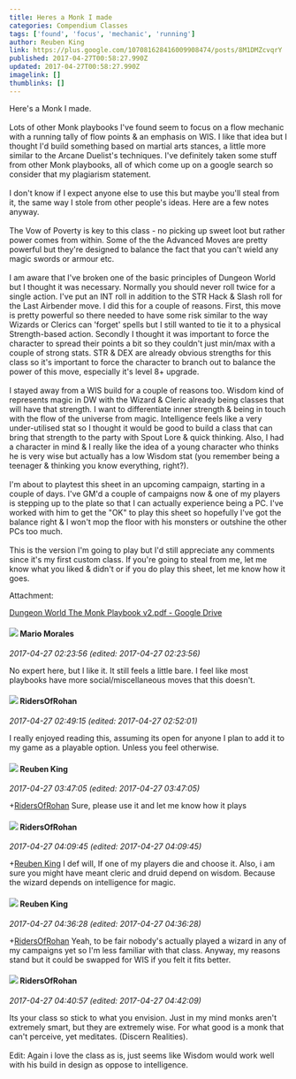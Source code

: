 ```yaml
---
title: Heres a Monk I made
categories: Compendium Classes
tags: ['found', 'focus', 'mechanic', 'running']
author: Reuben King
link: https://plus.google.com/107081628416009908474/posts/8M1DMZcvqrY
published: 2017-04-27T00:58:27.990Z
updated: 2017-04-27T00:58:27.990Z
imagelink: []
thumblinks: []
---
```


Here&#39;s a Monk I made.<br /><br />Lots of other Monk playbooks I&#39;ve found seem to focus on a flow mechanic with a running tally of flow points &amp; an emphasis on WIS. I like that idea but I thought I&#39;d build something based on martial arts stances, a little more similar to the Arcane Duelist&#39;s techniques. I&#39;ve definitely taken some stuff from other Monk playbooks, all of which come up on a google search so consider that my plagiarism statement.<br /><br />I don&#39;t know if I expect anyone else to use this but maybe you&#39;ll steal from it, the same way I stole from other people&#39;s ideas. Here are a few notes anyway.<br /><br />The Vow of Poverty is key to this class - no picking up sweet loot but rather power comes from within. Some of the the Advanced Moves are pretty powerful but they&#39;re designed to balance the fact that you can&#39;t wield any magic swords or armour etc.<br /><br />I am aware that I&#39;ve broken one of the basic principles of Dungeon World but I thought it was necessary. Normally you should never roll twice for a single action. I&#39;ve put an INT roll in addition to the STR Hack &amp; Slash roll for the Last Airbender move. I did this for a couple of reasons. First, this move is pretty powerful so there needed to have some risk similar to the way Wizards or Clerics can &#39;forget&#39; spells but I still wanted to tie it to a physical Strength-based action. Secondly I thought it was important to force the character to spread their points a bit so they couldn&#39;t just min/max with a couple of strong stats. STR &amp; DEX are already obvious strengths for this class so it&#39;s important to force the character to branch out to balance the power of this move, especially it&#39;s level 8+ upgrade.<br /><br />I stayed away from a WIS build for a couple of reasons too. Wisdom kind of represents magic in DW with the Wizard &amp; Cleric already being classes that will have that strength. I want to differentiate inner strength &amp; being in touch with the flow of the universe from magic. Intelligence feels like a very under-utilised stat so I thought it would be good to build a class that can bring that strength to the party with Spout Lore &amp; quick thinking. Also, I had a character in mind &amp; I really like the idea of a young character who thinks he is very wise but actually has a low Wisdom stat (you remember being a teenager &amp; thinking you know everything, right?).<br /><br />I&#39;m about to playtest this sheet in an upcoming campaign, starting in a couple of days. I&#39;ve GM&#39;d a couple of campaigns now &amp; one of my players is stepping up to the plate so that I can actually experience being a PC. I&#39;ve worked with him to get the &quot;OK&quot; to play this sheet so hopefully I&#39;ve got the balance right &amp; I won&#39;t mop the floor with his monsters or outshine the other PCs too much.<br /><br />This is the version I&#39;m going to play but I&#39;d still appreciate any comments since it&#39;s my first custom class. If you&#39;re going to steal from me, let me know what you liked &amp; didn&#39;t or if you do play this sheet, let me know how it goes.


Attachment:

<a href='https://drive.google.com/file/d/0B_nEHiZewWx_MmwyRUJUTFZfOG8/view?usp=sharing'>Dungeon World The Monk Playbook v2.pdf - Google Drive</a>


<div id='comment z13sx1ko4sa2i5x1f22wwzo4fwrcw1qai04'>
  <h4><img src='{{site.baseurl}}//images/avatars/115122509278280989195_photo.jpg'> Mario Morales</h4>
      <p><cite>2017-04-27 02:23:56 (edited: 2017-04-27 02:23:56)</cite></p>
        <p>No expert here, but I like it. It still feels a little bare. I feel like most playbooks have more social/miscellaneous moves that this doesn&#39;t.</p>
</div>
        

<div id='comment z13sx1ko4sa2i5x1f22wwzo4fwrcw1qai04'>
  <h4><img src='{{site.baseurl}}//images/avatars/105027753407294580081_photo.jpg'> RidersOfRohan</h4>
      <p><cite>2017-04-27 02:49:15 (edited: 2017-04-27 02:52:01)</cite></p>
        <p>I really enjoyed reading this, assuming its open for anyone I plan to add it to my game as a playable option. Unless you feel otherwise.</p>
</div>
        

<div id='comment z13sx1ko4sa2i5x1f22wwzo4fwrcw1qai04'>
  <h4><img src='{{site.baseurl}}//images/avatars/107081628416009908474_photo.jpg'> Reuben King</h4>
      <p><cite>2017-04-27 03:47:05 (edited: 2017-04-27 03:47:05)</cite></p>
        <p><span class="proflinkWrapper"><span class="proflinkPrefix">+</span><a class="proflink" href="https://plus.google.com/105027753407294580081" oid="105027753407294580081">RidersOfRohan</a></span> Sure, please use it and let me know how it plays</p>
</div>
        

<div id='comment z13sx1ko4sa2i5x1f22wwzo4fwrcw1qai04'>
  <h4><img src='{{site.baseurl}}//images/avatars/105027753407294580081_photo.jpg'> RidersOfRohan</h4>
      <p><cite>2017-04-27 04:09:45 (edited: 2017-04-27 04:09:45)</cite></p>
        <p><span class="proflinkWrapper"><span class="proflinkPrefix">+</span><a class="proflink" href="https://plus.google.com/107081628416009908474" oid="107081628416009908474">Reuben King</a></span> I def will, If one of my players die and choose it. Also, i am sure you might have meant cleric and druid depend on wisdom. Because the wizard depends on intelligence for magic.</p>
</div>
        

<div id='comment z13sx1ko4sa2i5x1f22wwzo4fwrcw1qai04'>
  <h4><img src='{{site.baseurl}}//images/avatars/107081628416009908474_photo.jpg'> Reuben King</h4>
      <p><cite>2017-04-27 04:36:28 (edited: 2017-04-27 04:36:28)</cite></p>
        <p><span class="proflinkWrapper"><span class="proflinkPrefix">+</span><a class="proflink" href="https://plus.google.com/105027753407294580081" oid="105027753407294580081">RidersOfRohan</a></span> Yeah, to be fair nobody&#39;s actually played a wizard in any of my campaigns yet so I&#39;m less familiar with that class. Anyway, my reasons stand but it could be swapped for WIS if you felt it fits better.</p>
</div>
        

<div id='comment z13sx1ko4sa2i5x1f22wwzo4fwrcw1qai04'>
  <h4><img src='{{site.baseurl}}//images/avatars/105027753407294580081_photo.jpg'> RidersOfRohan</h4>
      <p><cite>2017-04-27 04:40:57 (edited: 2017-04-27 04:42:09)</cite></p>
        <p>Its your class so stick to what you envision. Just in my mind monks aren&#39;t extremely smart, but they are extremely wise. For what good is a monk that can&#39;t perceive, yet meditates. (Discern Realities). <br /><br />Edit: Again i love the class as is, just seems like Wisdom would work well with his build in design as oppose to intelligence.</p>
</div>
        